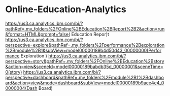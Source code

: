 # Online-Education-Analytics
https://us3.ca.analytics.ibm.com/bi/?pathRef=.my_folders%2FOnline%2BEducation%2BReport%2B2&action=run&format=HTML&prompt=false( Education Repor)t
https://us3.ca.analytics.ibm.com/bi/?perspective=explore&pathRef=.my_folders%2Fperformance%2Bexploration%2Bmodule%2B1&subView=model00000189b4d50d43_00000000(Performance Exploration )
https://us3.ca.analytics.ibm.com/bi/?perspective=story&pathRef=.my_folders%2FOnline%2BEducation%2Bstory&action=view&sceneId=model00000189babdb35d_00000001&sceneTime=0(story)
https://us3.ca.analytics.ibm.com/bi/?perspective=dashboard&pathRef=.my_folders%2Fmodule%2B1%2Bdashboard&action=view&mode=dashboard&subView=model00000189b9aee4e4_00000004(Dash Board)
